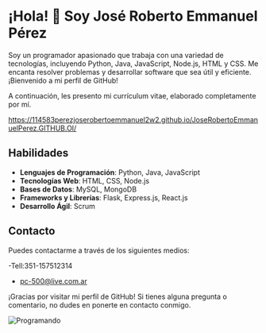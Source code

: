 # ¡Hola! 👋 Soy José Roberto Emmanuel Pérez

Soy un programador apasionado que trabaja con una variedad de tecnologías, incluyendo Python, Java, JavaScript, Node.js, HTML y CSS. Me encanta resolver problemas y desarrollar software que sea útil y eficiente. ¡Bienvenido a mi perfil de GitHub!

A continuación, les presento mi currículum vitae, elaborado completamente por mí.

https://114583perezjoserobertoemmanuel2w2.github.io/JoseRobertoEmmanuelPerez.GITHUB.OI/

## Habilidades

- **Lenguajes de Programación**: Python, Java, JavaScript
- **Tecnologías Web**: HTML, CSS, Node.js
- **Bases de Datos**: MySQL, MongoDB
- **Frameworks y Librerías**: Flask, Express.js, React.js
- **Desarrollo Ágil**: Scrum

## Contacto

Puedes contactarme a través de los siguientes medios:

-Tell:351-157512314
- pc-500@live.com.ar

¡Gracias por visitar mi perfil de GitHub! Si tienes alguna pregunta o comentario, no dudes en ponerte en contacto conmigo.

![Programando](https://www.nextu.com/blog/wp-content/uploads/sites/4/2022/09/blof-fb-1.png)
